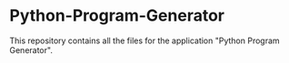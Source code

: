 # Python-Program-Generator
This repository contains all the files for the application "Python Program Generator".
